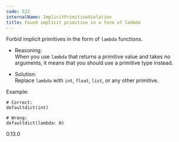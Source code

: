 ```yaml
---
code: 522
internalName: ImplicitPrimitiveViolation
title: Found implicit primitive in a form of lambda
---
```


Forbid implicit primitives in the form of `lambda` functions.

  - Reasoning:  
    When you use `lambda` that returns a primitive value and takes no
    arguments, it means that you should use a primitive type instead.

  - Solution:  
    Replace `lambda` with `int`, `float`, `list`, or any other
    primitive.

Example:

    # Correct:
    defaultdict(int)
    
    # Wrong:
    defaultdict(lambda: 0)

<div class="versionadded">

0.13.0

</div>